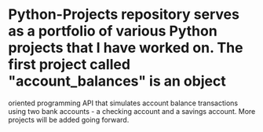 # Python-Projects repository serves as a portfolio of various Python projects that I have worked on. The first project called "account_balances" is an object 
oriented programming API that simulates account balance transactions using two bank accounts - a checking account and a savings account. More projects will be added going
forward.
